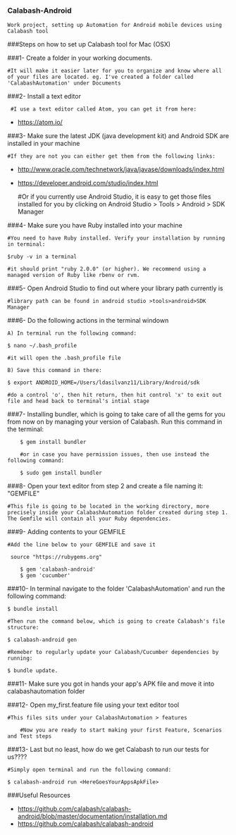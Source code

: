 ### Calabash-Android
	Work project, setting up Automation for Android mobile devices using Calabash tool

###Steps on how to set up Calabash tool for Mac (OSX)

###1- Create a folder in your working documents. 

	#It will make it easier later for you to organize and know where all of your files are located. eg. I've created a folder called 'CalabashAutomation' under Documents
	
###2- Install a text editor 

	 #I use a text editor called Atom, you can get it from here: 

- https://atom.io/
	
	
###3- Make sure the latest JDK (java development kit) and Android SDK are installed in your machine

   	#If they are not you can either get them from the following links:
   	
- http://www.oracle.com/technetwork/java/javase/downloads/index.html
- https://developer.android.com/studio/index.html
   	
   	#Or if you currently use Android Studio, it is easy to get those files installed for you by clicking on Android Studio > Tools > Android > SDK Manager


###4- Make sure you have Ruby installed into your machine

  	#You need to have Ruby installed. Verify your installation by running in terminal:
  
  	$ruby -v in a terminal 
  
  	#it should print "ruby 2.0.0" (or higher). We recommend using a managed version of Ruby like rbenv or rvm.


###5- Open Android Studio to find out where your library path currently is

   	#library path can be found in android studio >tools>android>SDK Manager


###6- Do the following actions in the terminal windown

	A) In terminal run the following command: 

   	$ nano ~/.bash_profile 
   
   	#it will open the .bash_profile file

	B) Save this command in there: 

   	$ export ANDROID_HOME=/Users/ldasilvanz11/Library/Android/sdk 

   	#do a control 'o', then hit return, then hit control 'x' to exit out file and head back to terminal's intial stage
	
		
###7- Installing bundler, which is going to take care of all the gems for you from now on by managing your version of Calabash. Run this command in the terminal: 

    	$ gem install bundler 
    
    	#or in case you have permission issues, then use instead the following command:

    	$ sudo gem install bundler

   
###8- Open your text editor from step 2 and create a file naming it: "GEMFILE" 

   	#This file is going to be located in the working directory, more precisely inside your CalabashAutomation folder created during step 1. The Gemfile will contain all your Ruby dependencies.


###9- Adding contents to your GEMFILE
   
   	#Add the line below to your GEMFILE and save it 
   
	 source "https://rubygems.org"
   
    	$ gem 'calabash-android'
    	$ gem 'cucumber'


###10- In terminal navigate to the folder 'CalabashAutomation' and run the following command: 

	$ bundle install

 	#Then run the command below, which is going to create Calabash's file structure:

	$ calabash-android gen 
	
	#Remeber to regularly update your Calabash/Cucumber dependencies by running: 
	
	$ bundle update.
	
	
###11- Make sure you got in hands your app's APK file and move it into calabashautomation folder


###12- Open my_first.feature file using your text editor tool

	#This files sits under your CalabashAutomation > features 
        
        #Now you are ready to start making your first Feature, Scenarios and Test steps


###13- Last but no least, how do we get Calabash to run our tests for us????

	#Simply open terminal and run the following command: 
	
	$ calabash-android run <HereGoesYourAppsApkFile>

###Useful Resources

- https://github.com/calabash/calabash-android/blob/master/documentation/installation.md
- https://github.com/calabash/calabash-android
